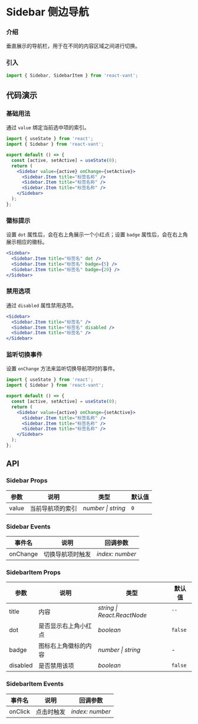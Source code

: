 # Sidebar 侧边导航

### 介绍

垂直展示的导航栏，用于在不同的内容区域之间进行切换。

### 引入

```js
import { Sidebar, SidebarItem } from 'react-vant';
```

## 代码演示

### 基础用法

通过 `value` 绑定当前选中项的索引。

```jsx
import { useState } from 'react';
import { Sidebar } from 'react-vant';

export default () => {
  const [active, setActive] = useState(0);
  return (
    <Sidebar value={active} onChange={setActive}>
      <Sidebar.Item title="标签名称" />
      <Sidebar.Item title="标签名称" />
      <Sidebar.Item title="标签名称" />
    </Sidebar>
  );
};
```

### 徽标提示

设置 `dot` 属性后，会在右上角展示一个小红点；设置 `badge` 属性后，会在右上角展示相应的徽标。

```jsx
<Sidebar>
  <Sidebar.Item title="标签名" dot />
  <Sidebar.Item title="标签名" badge={5} />
  <Sidebar.Item title="标签名" badge={20} />
</Sidebar>
```

### 禁用选项

通过 `disabled` 属性禁用选项。

```jsx
<Sidebar>
  <Sidebar.Item title="标签名" />
  <Sidebar.Item title="标签名" disabled />
  <Sidebar.Item title="标签名" />
</Sidebar>
```

### 监听切换事件

设置 `onChange` 方法来监听切换导航项时的事件。

```jsx
import { useState } from 'react';
import { Sidebar } from 'react-vant';

export default () => {
  const [active, setActive] = useState(0);
  return (
    <Sidebar value={active} onChange={setActive}>
      <Sidebar.Item title="标签名称" />
      <Sidebar.Item title="标签名称" />
      <Sidebar.Item title="标签名称" />
    </Sidebar>
  );
};
```

## API

### Sidebar Props

| 参数    | 说明             | 类型               | 默认值 |
| ------- | ---------------- | ------------------ | ------ |
| value | 当前导航项的索引 | _number \| string_ | `0`    |

### Sidebar Events

| 事件名 | 说明             | 回调参数        |
| ------ | ---------------- | --------------- |
| onChange | 切换导航项时触发 | _index: number_ |

### SidebarItem Props

| 参数 | 说明 | 类型 | 默认值 |
| --- | --- | --- | --- |
| title | 内容 | _string \| React.ReactNode_ | `''` |
| dot | 是否显示右上角小红点 | _boolean_ | `false` |
| badge | 图标右上角徽标的内容 | _number \| string_ | - |
| disabled | 是否禁用该项 | _boolean_ | `false` |

### SidebarItem Events

| 事件名 | 说明       | 回调参数        |
| ------ | ---------- | --------------- |
| onClick  | 点击时触发 | _index: number_ |
